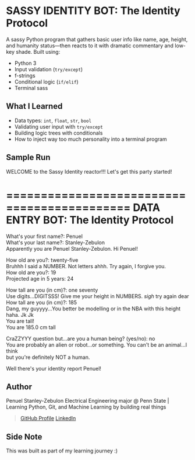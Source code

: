 # SASSY IDENTITY BOT: The Identity Protocol

A sassy Python program that gathers basic user info like name, age, height, and humanity status—then reacts to it with dramatic commentary and low-key shade. Built using:

- Python 3
- Input validation (`try/except`)
- f-strings
- Conditional logic (`if/elif`)
- Terminal sass

## What I Learned
- Data types: `int`, `float`, `str`, `bool`
- Validating user input with `try/except`
- Building logic trees with conditionals
- How to inject way too much personality into a terminal program

## Sample Run
WELCOME to the Sassy Identity reactor!!!
Let's get this party started!

============================================
   DATA ENTRY BOT: The Identity Protocol
============================================

What's your first name?: Penuel  
What's your last name?: Stanley-Zebulon  
Apparently you are Penuel Stanley-Zebulon. Hi Penuel!

How old are you?: twenty-five  
Bruhhh I said a NUMBER. Not letters ahhh. Try again, I forgive you.  
How old are you?: 19  
Projected age in 5 years: 24

How tall are you (in cm)?: one seventy  
Use digits...DIGITSSS! Give me your height in NUMBERS. *sigh* try again dear  
How tall are you (in cm)?: 185  
Dang, my guyyyy...You better be modelling or in the NBA with this height haha. Jk Jk  
You are tall!  
You are 185.0 cm tall

CraZZYYY question but...are you a human being? (yes/no): no  
You are probably an alien or robot...or something. You can't be an animal...I think  
but you're definitely NOT a human.

Well there's your identity report Penuel!


## Author
Penuel Stanley-Zebulon
Electrical Engineering major @ Penn State | Learning Python, Git, and Machine Learning by building real things

> [GitHub Profile](https://github.com/iampenuel)
> [LinkedIn](www.linkedin.com/in/penuel-stanley-zebulon)

## Side Note
This was built as part of my learning journey :)

